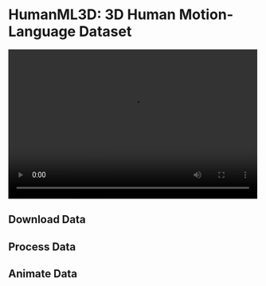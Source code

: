# <b>HumanML3D: 3D Human Motion-Language Dataset</b>

<video src="./HumanML3D/animations/000000.mp4" controls="controls" width="500" height="300"></video>

## Download Data

## Process Data


## Animate Data
